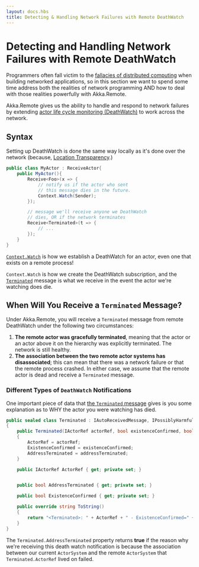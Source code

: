 ```yaml
---
layout: docs.hbs
title: Detecting & Handling Network Failures with Remote DeathWatch
---
```


# Detecting and Handling Network Failures with Remote DeathWatch
Programmers often fall victim to the [fallacies of distributed computing](http://blog.fogcreek.com/eight-fallacies-of-distributed-computing-tech-talk/) when building networked applications, so in this section we want to spend some time address both the realities of network programming AND how to deal with those realities powerfully with Akka.Remote.

Akka.Remote gives us the ability to handle and respond to network failures by extending [actor life cycle monitoring (DeathWatch)](../working-with-actors/Actor%20lifecycle#lifecycle-monitoring-aka-deathwatch) to work across the network.

## Syntax
Setting up DeathWatch is done the same way locally as it's done over the network (because, [Location Transparency](../concepts/location-transparency).)

```csharp
public class MyActor : ReceiveActor{
    public MyActor(){
        Receive<Foo>(x => {
            // notify us if the actor who sent
            // this message dies in the future.
            Context.Watch(Sender);
        });

        // message we'll receive anyone we DeathWatch
        // dies, OR if the network terminates
        Receive<Terminated>(t => {
            // ...
        });
    }
}
```

[`Context.Watch`](http://api.getakka.net/docs/stable/html/716F6CCE.htm) is how we establish a DeathWatch for an actor, even one that exists on a remote process!

`Context.Watch` is how we create the DeathWatch subscription, and the [`Terminated`](http://api.getakka.net/docs/stable/html/6853A61F.htm) message is what we receive in the event the actor we're  watching does die.

## When Will You Receive a `Terminated` Message?
Under Akka.Remote, you will receive a `Terminated` message from remote DeathWatch under the following two circumstances:

1. **The remote actor was gracefully terminated**, meaning that the actor or an actor above it on the hierarchy was explicitly terminated. The network is still healthy.
2. **The association between the two remote actor systems has disassociated**; this can mean that there was a network failure or that the remote process crashed. In either case, we assume that the remote actor is dead and receive a `Terminated` message.

### Different Types of `DeathWatch` Notifications
One important piece of data that [the `Terminated` message](http://api.getakka.net/docs/stable/html/6853A61F.htm "Akka.NET API Docs - Terminated Class") gives is you some explanation as to WHY the actor you were watching has died.

```csharp
public sealed class Terminated : IAutoReceivedMessage, IPossiblyHarmful
{
    public Terminated(IActorRef actorRef, bool existenceConfirmed, bool addressTerminated)
    {
        ActorRef = actorRef;
        ExistenceConfirmed = existenceConfirmed;
        AddressTerminated = addressTerminated;
    }

    public IActorRef ActorRef { get; private set; }


    public bool AddressTerminated { get; private set; }

    public bool ExistenceConfirmed { get; private set; }

    public override string ToString()
    {
        return "<Terminated>: " + ActorRef + " - ExistenceConfirmed=" + ExistenceConfirmed;
    }
}
```

The `Terminated.AddressTerminated` property returns **true** if the reason why we're receiving this death watch notification is because the association between our current `ActorSystem` and the remote `ActorSystem` that `Terminated.ActorRef` lived on failed.